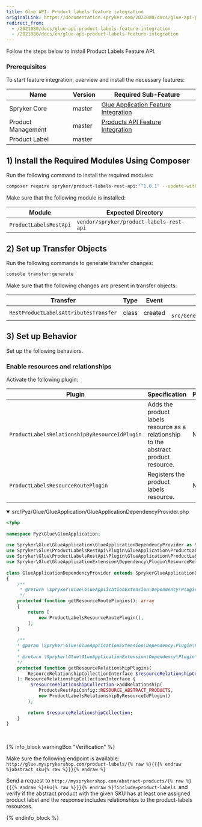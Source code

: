 ```yaml
---
title: Glue API- Product labels feature integration
originalLink: https://documentation.spryker.com/2021080/docs/glue-api-product-labels-feature-integration
redirect_from:
  - /2021080/docs/glue-api-product-labels-feature-integration
  - /2021080/docs/en/glue-api-product-labels-feature-integration
---
```


Follow the steps below to install Product Labels Feature API.

### Prerequisites
To start feature integration, overview and install the necessary features:

| Name | Version | Required Sub-Feature |
| --- | --- | --- |
| Spryker Core | master | [Glue Application Feature Integration](https://documentation.spryker.com/docs/glue-api-glue-application-feature-integration) |
| Product Management | master | [Products API Feature Integration](https://documentation.spryker.com/docs/glue-api-products-feature-integration) |
| Product Label | master | |


## 1) Install the Required Modules Using Composer

Run the following command to install the required modules:

```bash
composer require spryker/product-labels-rest-api:"^1.0.1" --update-with-dependencies
```

<section contenteditable="false" class="warningBox"><div class="content">
    Make sure that the following module is installed:

| Module | Expected Directory |
| --- | --- |
| `ProductLabelsRestApi` | `vendor/spryker/product-labels-rest-api` |
</div></section>

## 2) Set up Transfer Objects

Run the following commands to generate transfer changes:

```bash
console transfer:generate
```

<section contenteditable="false" class="warningBox"><div class="content">
    Make sure that the following changes are present in transfer objects:

| Transfer | Type | Event | Path |
| --- | --- | --- | --- |
| `RestProductLabelsAttributesTransfer` | class | created | `	src/Generated/Shared/Transfer/RestProductLabelsAttributesTransfer` |
</div></section>

## 3) Set up Behavior
Set up the following behaviors.

### Enable resources and relationships

Activate the following plugin:

| Plugin | Specification |Prerequisites  |Namespace  |
| --- | --- | --- | --- |
| `ProductLabelsRelationshipByResourceIdPlugin` | Adds the product labels resource as a relationship to the abstract product resource. | None | `Spryker\Glue\ProductLabelsRestApi\Plugin\GlueApplication\ProductLabelsRelationshipByResourceIdPlugin` |
| `ProductLabelsResourceRoutePlugin` |Registers the product labels resource.  | None | `Spryker\Glue\ProductLabelsRestApi\Plugin\GlueApplication\ProductLabelsResourceRoutePlugin` |

<details open>
<summary>src/Pyz/Glue/GlueApplication/GlueApplicationDependencyProvider.php</summary>

```php
<?php
 
namespace Pyz\Glue\GlueApplication;
 
use Spryker\Glue\GlueApplication\GlueApplicationDependencyProvider as SprykerGlueApplicationDependencyProvider;
use Spryker\Glue\ProductLabelsRestApi\Plugin\GlueApplication\ProductLabelsRelationshipByResourceIdPlugin;
use Spryker\Glue\ProductLabelsRestApi\Plugin\GlueApplication\ProductLabelsResourceRoutePlugin;
use Spryker\Glue\GlueApplicationExtension\Dependency\Plugin\ResourceRelationshipCollectionInterface;
 
class GlueApplicationDependencyProvider extends SprykerGlueApplicationDependencyProvider
{
    /**
     * @return \Spryker\Glue\GlueApplicationExtension\Dependency\Plugin\ResourceRoutePluginInterface[]
     */
    protected function getResourceRoutePlugins(): array
    {
        return [
            new ProductLabelsResourceRoutePlugin(),
        ];
    }
 
    /**
    * @param \Spryker\Glue\GlueApplicationExtension\Dependency\Plugin\ResourceRelationshipCollectionInterface $resourceRelationshipCollection
    *
    * @return \Spryker\Glue\GlueApplicationExtension\Dependency\Plugin\ResourceRelationshipCollectionInterface
    */
    protected function getResourceRelationshipPlugins(
        ResourceRelationshipCollectionInterface $resourceRelationshipCollection
    ): ResourceRelationshipCollectionInterface {
         $resourceRelationshipCollection->addRelationship(
            ProductsRestApiConfig::RESOURCE_ABSTRACT_PRODUCTS,
            new ProductLabelsRelationshipByResourceIdPlugin()
        );
 
        return $resourceRelationshipCollection;
    }
}
```

</br>
</details>

{% info_block warningBox "Verification" %}

Make sure the following endpoint is available: `http://glue.mysprykershop.com/product-labels/{% raw %}{{{% endraw %}abstract_sku{% raw %}}}{% endraw %}`


Send a request to `http://mysprykershop.com/abstract-products/{% raw %}{{{% endraw %}sku{% raw %}}}{% endraw %}?include=product-labels `and verify if the abstract product with the given SKU has at least one assigned product label and the response includes relationships to the product-labels resources.

{% endinfo_block %}
